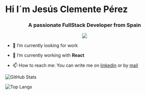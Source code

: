 <h1>Hi I´m Jesús Clemente Pérez</h1>
<h3 align="center">A passionate FullStack Developer from Spain</h3>

<div align="center">
  <a href="https://u8views.com/github/Jasusmet"><img src="https://u8views.com/api/v1/github/profiles/166473779/views/day-week-month-total-count.svg"></a>
</div>

- 🔭 I’m currently looking for work

- 🌱 I’m currently working with **React**

- 📫 How to reach me: You can write me on [linkedin](https://www.linkedin.com/in/jesús-clemente-pérez) or by [mail](mailto:jescleper@gmail.com)

![GitHub Stats](https://github-readme-stats.vercel.app/api?username=Jasusmet&show_icons=true&theme=radical)

![Top Langs](https://github-readme-stats.vercel.app/api/top-langs/?username=Jasusmet&layout=compact&theme=radical)
